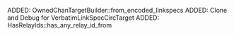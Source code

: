 ADDED: OwnedChanTargetBuilder::from_encoded_linkspecs
ADDED: Clone and Debug for VerbatimLinkSpecCircTarget
ADDED: HasRelayIds::has_any_relay_id_from
